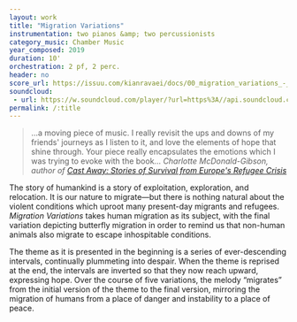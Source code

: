 ```yaml
---
layout: work
title: "Migration Variations"
instrumentation: two pianos &amp; two percussionists
category_music: Chamber Music
year_composed: 2019
duration: 10'
orchestration: 2 pf, 2 perc.
header: no
score_url: https://issuu.com/kianravaei/docs/00_migration_variations_-_full_score
soundcloud: 
 - url: https://w.soundcloud.com/player/?url=https%3A//api.soundcloud.com/tracks/780559033&color=%23ff5500&auto_play=false&hide_related=false&show_comments=true&show_user=true&show_reposts=false&show_teaser=true&visual=true
permalink: /:title
---
```


<blockquote>
<p>
<span class="teaser">…a moving piece of music. I really revisit the ups and downs of my friends' journeys as I listen to it, and love the elements of hope that shine through. Your piece really encapsulates the emotions which I was trying to evoke with the book…</span>
<cite>Charlotte McDonald-Gibson, author of <a href="https://g.co/kgs/KA6d1b" target="_blank">Cast Away: Stories of Survival from Europe's Refugee Crisis</a></cite>
</p>
</blockquote>

The story of humankind is a story of exploitation, exploration, and relocation. It is our nature to migrate—but there is nothing natural about the violent conditions which uproot many present-day migrants and refugees. _Migration Variations_ takes human migration as its subject, with the final variation depicting butterfly migration in order to remind us that non-human animals also migrate to escape inhospitable conditions.

The theme as it is presented in the beginning is a series of ever-descending intervals, continually plummeting into despair. When the theme is reprised at the end, the intervals are inverted so that they now reach upward, expressing hope. Over the course of five variations, the melody “migrates” from the initial version of the theme to the final version, mirroring the migration of humans from a place of danger and instability to a place of peace.